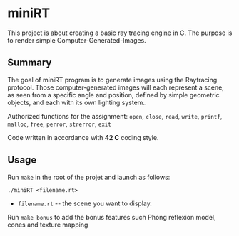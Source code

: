 # miniRT
This project is about creating a basic ray tracing engine in C. The purpose is to render simple Computer-Generated-Images.

##  Summary

The goal of miniRT program is to generate images using the Raytracing protocol. Those computer-generated images will each represent a scene, as seen from a specific angle and position, defined by simple geometric objects, and each with its own lighting system..

Authorized functions for the assignment: `open`, `close`, `read`, `write`, `printf`, `malloc`, `free`, `perror`, `strerror`, `exit`

Code written in accordance with **42 C** coding style.

##  Usage

Run `make` in the root of the projet and launch as follows:

    ./miniRT <filename.rt>

- `filename.rt` -- the scene you want to display.

Run `make bonus` to add the bonus features such Phong reflexion model, cones and texture mapping
